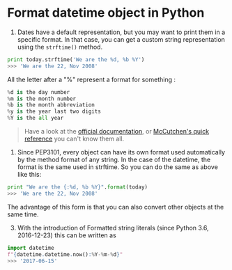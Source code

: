 # Format datetime object in Python

1. Dates have a default representation, but you may want to print them in a specific format. In that case, you can get a custom string representation using the `strftime()` method.

```py
print today.strftime('We are the %d, %b %Y')
>>> 'We are the 22, Nov 2008'
```

All the letter after a "%" represent a format for something :

```py
%d is the day number
%m is the month number
%b is the month abbreviation
%y is the year last two digits
%Y is the all year
```

> Have a look at the [official documentation](http://docs.python.org/2/library/datetime.html#strftime-and-strptime-behavior), or [McCutchen's quick reference](http://strftime.org/) you can't know them all.

1. Since PEP3101, every object can have its own format used automatically by the method format of any string. In the case of the datetime, the format is the same used in strftime. So you can do the same as above like this:

```py
print "We are the {:%d, %b %Y}".format(today)
>>> 'We are the 22, Nov 2008'
```

The advantage of this form is that you can also convert other objects at the same time.

3. With the introduction of Formatted string literals (since Python 3.6, 2016-12-23) this can be written as

```py
import datetime
f"{datetime.datetime.now():%Y-%m-%d}"
>>> '2017-06-15'
```